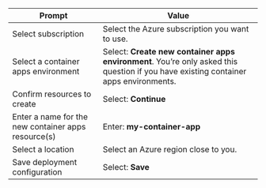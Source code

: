 | Prompt | Value |
|--------|-------|
| Select subscription | Select the Azure subscription you want to use. |
| Select a container apps environment | Select: <b>Create new container apps environment</b>. You’re only asked this question if you have existing container apps environments. |
| Confirm resources to create | Select: <b>Continue</b> |
| Enter a name for the new container apps resource(s) | Enter: <b>my-container-app</b> |
| Select a location | Select an Azure region close to you. |
| Save deployment configuration | Select: <b>Save</b> |
